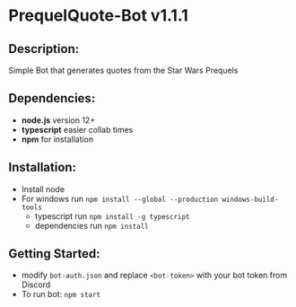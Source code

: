 # PrequelQuote-Bot v1.1.1
## Description:
Simple Bot that generates quotes from the Star Wars Prequels

## Dependencies:
* __node.js__ version 12+
* __typescript__ easier collab times
* __npm__ for installation

## Installation:
* Install node
* For windows run ```npm install --global --production windows-build-tools```
    * typescript run ```npm install -g typescript```
    * dependencies run ```npm install```

## Getting Started:
* modify ```bot-auth.json``` and replace ```<bot-token>``` with your bot token from Discord
* To run bot: ```npm start```
